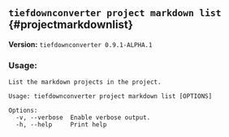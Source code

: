 ## `tiefdownconverter project markdown list` {#projectmarkdownlist}

**Version:** `tiefdownconverter 0.9.1-ALPHA.1`

### Usage:
```
List the markdown projects in the project.

Usage: tiefdownconverter project markdown list [OPTIONS]

Options:
  -v, --verbose  Enable verbose output.
  -h, --help     Print help
```

